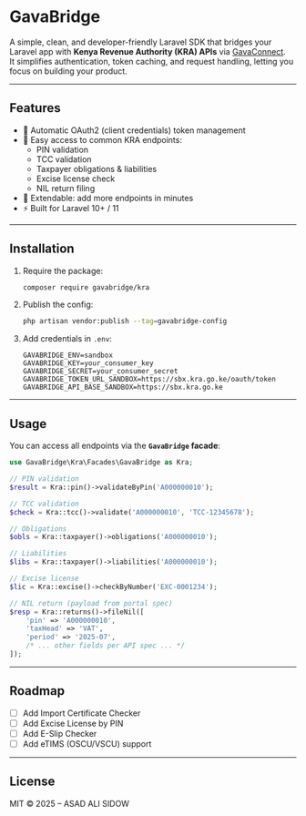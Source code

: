# GavaBridge

A simple, clean, and developer-friendly Laravel SDK that bridges your Laravel app with **Kenya Revenue Authority (KRA) APIs** via [GavaConnect](https://developer.go.ke/apis).  
It simplifies authentication, token caching, and request handling, letting you focus on building your product.

---

## Features

-   🔑 Automatic OAuth2 (client credentials) token management
-   📡 Easy access to common KRA endpoints:
    -   PIN validation
    -   TCC validation
    -   Taxpayer obligations & liabilities
    -   Excise license check
    -   NIL return filing
-   🧩 Extendable: add more endpoints in minutes
-   ⚡ Built for Laravel 10+ / 11

---

## Installation

1. Require the package:

    ```bash
    composer require gavabridge/kra
    ```

2. Publish the config:

    ```bash
    php artisan vendor:publish --tag=gavabridge-config
    ```

3. Add credentials in `.env`:
    ```env
    GAVABRIDGE_ENV=sandbox
    GAVABRIDGE_KEY=your_consumer_key
    GAVABRIDGE_SECRET=your_consumer_secret
    GAVABRIDGE_TOKEN_URL_SANDBOX=https://sbx.kra.go.ke/oauth/token
    GAVABRIDGE_API_BASE_SANDBOX=https://sbx.kra.go.ke
    ```

---

## Usage

You can access all endpoints via the **`GavaBridge` facade**:

```php
use GavaBridge\Kra\Facades\GavaBridge as Kra;

// PIN validation
$result = Kra::pin()->validateByPin('A000000010');

// TCC validation
$check = Kra::tcc()->validate('A000000010', 'TCC-12345678');

// Obligations
$obls = Kra::taxpayer()->obligations('A000000010');

// Liabilities
$libs = Kra::taxpayer()->liabilities('A000000010');

// Excise license
$lic = Kra::excise()->checkByNumber('EXC-0001234');

// NIL return (payload from portal spec)
$resp = Kra::returns()->fileNil([
    'pin' => 'A000000010',
    'taxHead' => 'VAT',
    'period' => '2025-07',
    /* ... other fields per API spec ... */
]);
```

---

## Roadmap

-   [ ] Add Import Certificate Checker
-   [ ] Add Excise License by PIN
-   [ ] Add E-Slip Checker
-   [ ] Add eTIMS (OSCU/VSCU) support

---

## License

MIT © 2025 – ASAD ALI SIDOW
